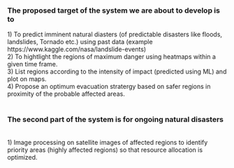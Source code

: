 <h3>
The proposed target of the system we are about to develop is to 
</h3>

<h7>
1) To predict imminent natural diasters (of predictable disasters like floods, landslides, Tornado etc.) using past data (example https://www.kaggle.com/nasa/landslide-events)
<br>
2) To hightlight the regions of maximum danger using heatmaps within a given time frame.
<br>
3) List regions according to the intensity of impact (predicted using ML) and plot on maps.
<br>
4) Propose an optimum evacuation stratergy based on safer regions in proximity of the probable affected areas.

<br>
<br>
<h3>The second part of the system is for ongoing natural disasters
</h3>
<br>
1) Image processing on satellite images of affected regions to identify priority areas (highly affected regions) so that resource allocation is optimized.
